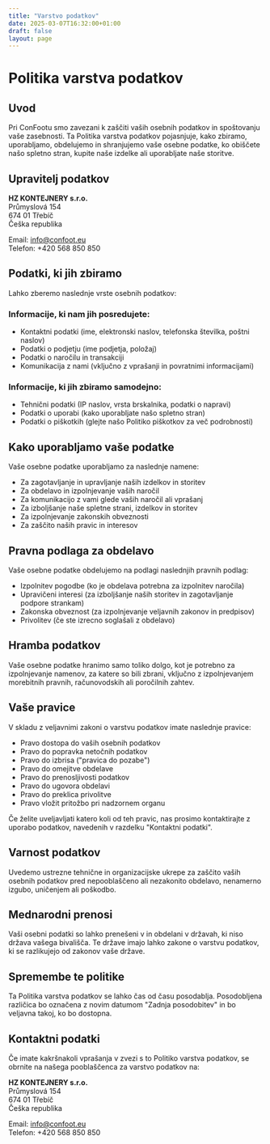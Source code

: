 ```yaml
---
title: "Varstvo podatkov"
date: 2025-03-07T16:32:00+01:00
draft: false
layout: page
---
```


# Politika varstva podatkov

## Uvod

Pri ConFootu smo zavezani k zaščiti vaših osebnih podatkov in spoštovanju vaše zasebnosti. Ta Politika varstva podatkov pojasnjuje, kako zbiramo, uporabljamo, obdelujemo in shranjujemo vaše osebne podatke, ko obiščete našo spletno stran, kupite naše izdelke ali uporabljate naše storitve.

## Upravitelj podatkov

**HZ KONTEJNERY s.r.o.**  
Průmyslová 154  
674 01 Třebíč  
Češka republika

Email: info@confoot.eu  
Telefon: +420 568 850 850

## Podatki, ki jih zbiramo

Lahko zberemo naslednje vrste osebnih podatkov:

### Informacije, ki nam jih posredujete:
- Kontaktni podatki (ime, elektronski naslov, telefonska številka, poštni naslov)
- Podatki o podjetju (ime podjetja, položaj)
- Podatki o naročilu in transakciji
- Komunikacija z nami (vključno z vprašanji in povratnimi informacijami)

### Informacije, ki jih zbiramo samodejno:
- Tehnični podatki (IP naslov, vrsta brskalnika, podatki o napravi)
- Podatki o uporabi (kako uporabljate našo spletno stran)
- Podatki o piškotkih (glejte našo Politiko piškotkov za več podrobnosti)

## Kako uporabljamo vaše podatke

Vaše osebne podatke uporabljamo za naslednje namene:

- Za zagotavljanje in upravljanje naših izdelkov in storitev
- Za obdelavo in izpolnjevanje vaših naročil
- Za komunikacijo z vami glede vaših naročil ali vprašanj
- Za izboljšanje naše spletne strani, izdelkov in storitev
- Za izpolnjevanje zakonskih obveznosti
- Za zaščito naših pravic in interesov

## Pravna podlaga za obdelavo

Vaše osebne podatke obdelujemo na podlagi naslednjih pravnih podlag:

- Izpolnitev pogodbe (ko je obdelava potrebna za izpolnitev naročila)
- Upravičeni interesi (za izboljšanje naših storitev in zagotavljanje podpore strankam)
- Zakonska obveznost (za izpolnjevanje veljavnih zakonov in predpisov)
- Privolitev (če ste izrecno soglašali z obdelavo)

## Hramba podatkov

Vaše osebne podatke hranimo samo toliko dolgo, kot je potrebno za izpolnjevanje namenov, za katere so bili zbrani, vključno z izpolnjevanjem morebitnih pravnih, računovodskih ali poročilnih zahtev.

## Vaše pravice

V skladu z veljavnimi zakoni o varstvu podatkov imate naslednje pravice:

- Pravo dostopa do vaših osebnih podatkov
- Pravo do popravka netočnih podatkov
- Pravo do izbrisa ("pravica do pozabe")
- Pravo do omejitve obdelave
- Pravo do prenosljivosti podatkov
- Pravo do ugovora obdelavi
- Pravo do preklica privolitve
- Pravo vložit pritožbo pri nadzornem organu

Če želite uveljavljati katero koli od teh pravic, nas prosimo kontaktirajte z uporabo podatkov, navedenih v razdelku "Kontaktni podatki".

## Varnost podatkov

Uvedemo ustrezne tehnične in organizacijske ukrepe za zaščito vaših osebnih podatkov pred nepooblaščeno ali nezakonito obdelavo, nenamerno izgubo, uničenjem ali poškodbo.

## Mednarodni prenosi

Vaši osebni podatki so lahko prenešeni v in obdelani v državah, ki niso država vašega bivališča. Te države imajo lahko zakone o varstvu podatkov, ki se razlikujejo od zakonov vaše države.

## Spremembe te politike

Ta Politika varstva podatkov se lahko čas od času posodablja. Posodobljena različica bo označena z novim datumom "Zadnja posodobitev" in bo veljavna takoj, ko bo dostopna.

## Kontaktni podatki

Če imate kakršnakoli vprašanja v zvezi s to Politiko varstva podatkov, se obrnite na našega pooblaščenca za varstvo podatkov na:

**HZ KONTEJNERY s.r.o.**  
Průmyslová 154  
674 01 Třebíč  
Češka republika

Email: info@confoot.eu  
Telefon: +420 568 850 850